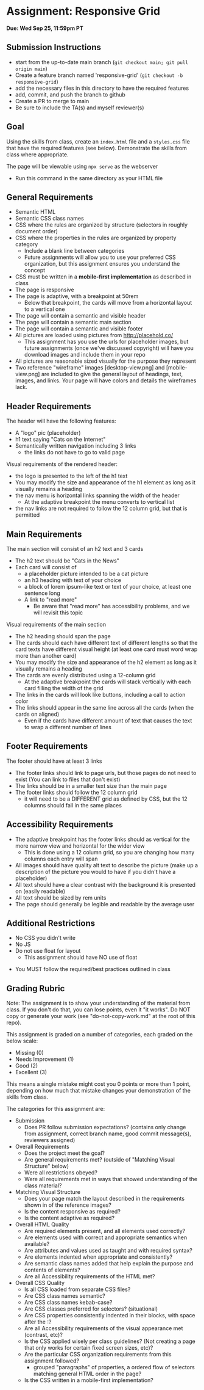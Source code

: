 # Assignment: Responsive Grid

**Due: Wed Sep 25, 11:59pm PT**

## Submission Instructions

* start from the up-to-date main branch (`git checkout main; git pull origin main`)
* Create a feature branch named 'responsive-grid' (`git checkout -b responsive-grid`)
* add the necessary files in this directory to have the required features
* add, commit, and push the branch to github
* Create a PR to merge to main
* Be sure to include the TA(s) and myself reviewer(s)

## Goal

Using the skills from class, create an `index.html` file and a `styles.css` file that have the required features (see below).  Demonstrate the skills from class where appropriate.

The page will be viewable using `npx serve` as the webserver
- Run this command in the same directory as your HTML file

## General Requirements

- Semantic HTML
- Semantic CSS class names 
- CSS where the rules are organized by structure (selectors in roughly document order)
- CSS where the properties in the rules are organized by property category
  - Include a blank line between categories
  - Future assignments will allow you to use your preferred CSS organization, but this assignment ensures you understand the concept
- CSS must be written in a **mobile-first implementation** as described in class
- The page is responsive
- The page is adaptive, with a breakpoint at 50rem
  - Below that breakpoint, the cards will move from a horizontal layout to a vertical one
- The page will contain a semantic and visible header
- The page will contain a semantic main section
- The page will contain a semantic and visible footer
- All pictures are loaded using pictures from http://placehold.co/
    - This assignment has you use the urls for placeholder images, but future assignments (once we've discussed copyright) will have you download images and include them in your repo
- All pictures are reasonable sized visually for the purpose they represent
- Two reference "wireframe" images [desktop-view.png] and [mobile-view.png] are included to give the general layout of headings, text, images, and links.  Your page will have colors and details the wireframes lack.

## Header Requirements

The header will have the following features:
- A "logo" pic (placeholder)
- h1 text saying "Cats on the Internet"
- Semantically written navigation including 3 links
  - the links do not have to go to valid page

Visual requirements of the rendered header:
- the logo is presented to the left of the h1 text
- You may modify the size and appearance of the h1 element as long as it visually remains a heading
- the nav menu is horizontal links spanning the width of the header
  - At the adaptive breakpoint the menu converts to vertical list
- the nav links are not required to follow the 12 column grid, but that is permitted

## Main Requirements

The main section will consist of an h2 text and 3 cards
- The h2 text should be "Cats in the News"
- Each card will consist of 
  - a placeholder picture intended to be a cat picture
  - an h3 heading with text of your choice
  - a block of lorem ipsum-like text or text of your choice, at least one sentence long
  - A link to "read more"
    - Be aware that "read more" has accessibility problems, and we will revisit this topic

Visual requirements of the main section
- The h2 heading should span the page
- The cards should each have different text of different lengths so that the card texts have different visual height (at least one card must word wrap more than another card)
- You may modify the size and appearance of the h2 element as long as it visually remains a heading
- The cards are evenly distributed using a 12-column grid
  - At the adaptive breakpoint the cards will stack vertically with each card filling the width of the grid
- The links in the cards will look like buttons, including a call to action color
- The links should appear in the same line across all the cards (when the cards on aligned)
    - Even if the cards have different amount of text that causes the text to wrap a different number of lines

## Footer Requirements

The footer should have at least 3 links
- The footer links should link to page urls, but those pages do not need to exist (You can link to files that don't exist)
- The links should be in a smaller text size than the main page
- The footer links should follow the 12 column grid
  - it will need to be a DIFFERENT grid as defined by CSS, but the 12 columns should fall in the same places

## Accessibility Requirements
- The adaptive breakpoint has the footer links should as vertical for the more narrow view and horizontal for the wider view
    - This is done using a 12 column grid, so you are changing how many columns each entry will span
- All images should have quality alt text to describe the picture (make up a description of the picture you would to have if you didn't have a placeholder)
- All text should have a clear contrast with the background it is presented on (easily readable)
- All text should be sized by rem units
- The page should generally be legible and readable by the average user

## Additional Restrictions
- No CSS you didn't write
- No JS
- Do not use float for layout
    - This assignment should have NO use of float
* You MUST follow the required/best practices outlined in class

## Grading Rubric

Note: The assignment is to show your understanding of the material from class.  If you don't do that, you can lose points, even it "it works".  Do NOT copy or generate your work (see "do-not-copy-work.md" at the root of this repo).

This assignment is graded on a number of categories, each graded on the below scale:
- Missing (0)
- Needs Improvement (1)
- Good (2)
- Excellent (3)

This means a single mistake might cost you 0 points or more than 1 point, depending on how much that mistake changes your demonstration of the skills from class.

The categories for this assignment are:
- Submission
    - Does PR follow submission expectations?  (contains only change from assignment, correct branch name, good commit message(s), reviewers assigned)
- Overall Requirements
    - Does the project meet the goal?
    - Are general requirements met? (outside of "Matching Visual Structure" below)
    - Were all restrictions obeyed?
    - Were all requirements met in ways that showed understanding of the class material?
- Matching Visual Structure
    - Does your page match the layout described in the requirements shown in of the reference images?
    - Is the content responsive as required?
    - Is the content adaptive as required?
- Overall HTML Quality
    - Are required elements present, and all elements used correctly?
    - Are elements used with correct and appropriate semantics when available?
    - Are attributes and values used as taught and with required syntax?
    - Are elements indented when appropriate and consistently?
    - Are semantic class names added that help explain the purpose and contents of elements?
    - Are all Accessibility requirements of the HTML met?
- Overall CSS Quality
    - Is all CSS loaded from separate CSS files?
    - Are CSS class names semantic?
    - Are CSS class names kebab-case?
    - Are CSS classes preferred for selectors? (situational)
    - Are CSS properties consistently indented in their blocks, with space after the :?
    - Are all Accessibility requirements of the visual appearance met (contrast, etc)?
    - Is the CSS applied wisely per class guidelines? (Not creating a page that only works for certain fixed screen sizes, etc)?
    - Are the particular CSS organization requirements from this assignment followed?
        - grouped "paragraphs" of properties, a ordered flow of selectors matching general HTML order in the page?
    - Is the CSS written in a mobile-first implementation?


